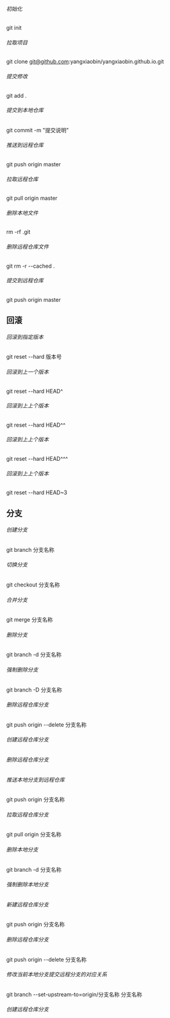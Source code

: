 ###### 初始化

git init

###### 拉取项目

git clone <git@github.com>:yangxiaobin/yangxiaobin.github.io.git

###### 提交修改

git add .

###### 提交到本地仓库

git commit -m "提交说明"

###### 推送到远程仓库

git push origin master

###### 拉取远程仓库

git pull origin master

###### 删除本地文件

rm -rf .git

###### 删除远程仓库文件

git rm -r --cached .

###### 提交到远程仓库

git push origin master

## 回滚

###### 回滚到指定版本

git reset --hard 版本号

###### 回滚到上一个版本

git reset --hard HEAD^

###### 回滚到上上个版本

git reset --hard HEAD^^

###### 回滚到上上个版本

git reset --hard HEAD^^^

###### 回滚到上上个版本

git reset --hard HEAD~3

## 分支

###### 创建分支

git branch 分支名称

###### 切换分支

git checkout 分支名称

###### 合并分支

git merge 分支名称

###### 删除分支

git branch -d 分支名称

###### 强制删除分支

git branch -D 分支名称

###### 删除远程仓库分支

git push origin --delete 分支名称

###### 创建远程仓库分支

###### 删除远程仓库分支

###### 推送本地分支到远程仓库

git push origin 分支名称

###### 拉取远程仓库分支

git pull origin 分支名称

###### 删除本地分支

git branch -d 分支名称

###### 强制删除本地分支

###### 新建远程仓库分支

git push origin 分支名称

###### 删除远程仓库分支

git push origin --delete 分支名称

###### 修改当前本地分支提交远程分支的对应关系

git branch --set-upstream-to=origin/分支名称 分支名称

###### 创建远程仓库分支
